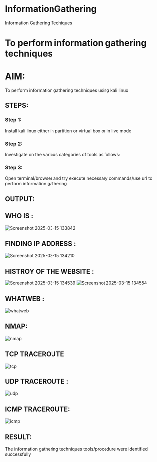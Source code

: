 # InformationGathering
Information Gathering Techiques

# To perform information gathering techniques

# AIM:

To perform information gathering techniques using kali linux 

## STEPS:

### Step 1:

Install kali linux either in partition or virtual box or in live mode

### Step 2:

Investigate on the various categories of tools as follows:

### Step 3:
Open terminal/browser and try execute necessary commands/use url to perform information gathering


## OUTPUT:
## WHO IS :
![Screenshot 2025-03-15 133842](https://github.com/user-attachments/assets/bec74790-1273-40f2-bc08-74f0e84e32a1)


## FINDING IP ADDRESS :
![Screenshot 2025-03-15 134210](https://github.com/user-attachments/assets/833ce77d-dfb7-45ec-a2ce-3696ca1ddcfa)


## HISTROY OF THE WEBSITE :
![Screenshot 2025-03-15 134539](https://github.com/user-attachments/assets/169fc399-f2b9-4699-ba1a-e9de462c1e73)
![Screenshot 2025-03-15 134554](https://github.com/user-attachments/assets/17a1e68d-c5f6-41b8-b2b4-60035173e525)

## WHATWEB :
![whatweb](https://github.com/user-attachments/assets/35edf61a-2ae4-47f4-bb63-b678c50f0cde)

## NMAP:
![nmap](https://github.com/user-attachments/assets/f20dc156-301a-44f6-9f3e-05d10364c610)

## TCP TRACEROUTE
![tcp](https://github.com/user-attachments/assets/ea54744b-a141-4e95-87e8-d67c5b869f1d)

## UDP TRACEROUTE :
![udp](https://github.com/user-attachments/assets/717970eb-e9ec-4122-bfcc-231280cf46da)


## ICMP TRACEROUTE:
![icmp](https://github.com/user-attachments/assets/708590de-b679-4145-a771-4f0580cb18cb)


## RESULT:
The information gathering techniques tools/procedure were  identified successfully
